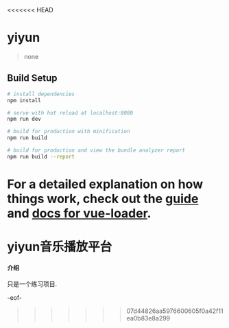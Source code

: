 <<<<<<< HEAD
# yiyun

> none

## Build Setup

``` bash
# install dependencies
npm install

# serve with hot reload at localhost:8080
npm run dev

# build for production with minification
npm run build

# build for production and view the bundle analyzer report
npm run build --report
```

For a detailed explanation on how things work, check out the [guide](http://vuejs-templates.github.io/webpack/) and [docs for vue-loader](http://vuejs.github.io/vue-loader).
=======
# yiyun音乐播放平台

#### 介绍
只是一个练习项目.


-eof-
>>>>>>> 07d44826aa5976600605f0a42f11ea0b83e8a299

